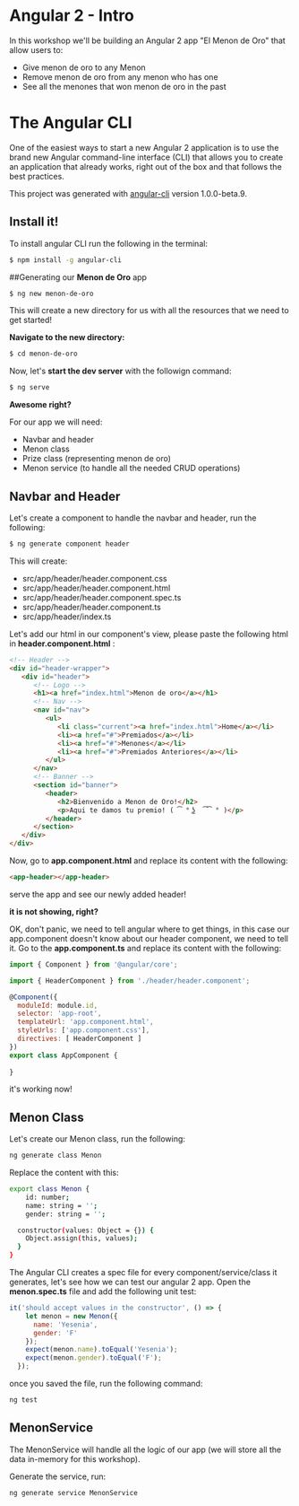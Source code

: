 # Angular 2 - Intro

In this workshop we'll be building an Angular 2 app "El Menon de Oro" that allow users to:

* Give menon de oro to any Menon 
* Remove menon de oro from any menon who has one
* See all the menones that won menon de oro in the past

# The Angular CLI

One of the easiest ways to start a new Angular 2 application is to use the brand new Angular command-line interface (CLI) 
that allows you to create an application that already works, right out of the box and that follows the best practices.

This project was generated with [angular-cli](https://github.com/angular/angular-cli) version 1.0.0-beta.9.

## Install it!
To install angular CLI run the following in the terminal:
```bash
$ npm install -g angular-cli
```

##Generating our **Menon de Oro** app
```bash
$ ng new menon-de-oro
```
This will create a new directory for us with all the resources that we need to get started!

**Navigate to the new directory:**

```bash
$ cd menon-de-oro
```

Now, let's **start the dev server** with the followign command:
```bash
$ ng serve
```
**Awesome right?**

For our app we will need:
* Navbar and header
* Menon class
* Prize class (representing menon de oro)
* Menon service (to handle all the needed CRUD operations)

## Navbar and Header

Let's create a component to handle the navbar and header, run the following:
```bash
$ ng generate component header
```
This will create:
* src/app/header/header.component.css
* src/app/header/header.component.html
* src/app/header/header.component.spec.ts
* src/app/header/header.component.ts
* src/app/header/index.ts

Let's add our html in our component's view, please paste the following html in **header.component.html** :
```html
<!-- Header -->
<div id="header-wrapper">
   <div id="header">
      <!-- Logo -->
      <h1><a href="index.html">Menon de oro</a></h1>
      <!-- Nav -->
      <nav id="nav">
         <ul>
            <li class="current"><a href="index.html">Home</a></li>
            <li><a href="#">Premiados</a></li>
            <li><a href="#">Menones</a></li>
            <li><a href="#">Premiados Anteriores</a></li>
         </ul>
      </nav>
      <!-- Banner -->
      <section id="banner">
         <header>
            <h2>Bienvenido a Menon de Oro!</h2>
            <p>Aqui te damos tu premio! ( ͡ ° ͜ʖ  ͡͡ ° )</p>
         </header>
      </section>
   </div>
</div>
```

Now, go to **app.component.html** and replace its content with the following:
```html
<app-header></app-header>
```

serve the app and see our newly added header!

**it is not showing, right?**

OK, don't panic, we need to tell angular where to get things, in this case our app.component doesn't know about our header component, we need to tell it.
Go to the **app.component.ts** and replace its content with the following:
```javascript
import { Component } from '@angular/core';

import { HeaderComponent } from './header/header.component';

@Component({
  moduleId: module.id,
  selector: 'app-root',
  templateUrl: 'app.component.html',
  styleUrls: ['app.component.css'],
  directives: [ HeaderComponent ]
})
export class AppComponent {
 
}

```
it's working now!

## Menon Class

Let's create our Menon class, run the following:
```bash
ng generate class Menon
```

Replace the content with this:
```bash
export class Menon {
    id: number;
    name: string = '';
    gender: string = '';

  constructor(values: Object = {}) {
    Object.assign(this, values);
  }
}
```
The Angular CLI creates a spec file for every component/service/class it generates, let's see how we can test our angular 2 app.
Open the **menon.spec.ts** file and add the following unit test:
```javascript
it('should accept values in the constructor', () => {
    let menon = new Menon({
      name: 'Yesenia',
      gender: 'F'
    });
    expect(menon.name).toEqual('Yesenia');
    expect(menon.gender).toEqual('F');
  });
```
once you saved the file, run the following command:
```bash
ng test
```
## MenonService
The MenonService will handle all the logic of our app (we will store all the data in-memory for this workshop).

Generate the service, run:
```bash
ng generate service MenonService
```
